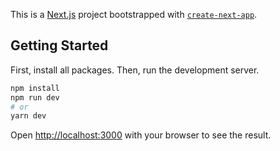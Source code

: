 This is a [Next.js](https://nextjs.org/) project bootstrapped with [`create-next-app`](https://github.com/vercel/next.js/tree/canary/packages/create-next-app).

## Getting Started

First, install all packages.
Then, run the development server.

```bash
npm install
npm run dev
# or
yarn dev
```

Open [http://localhost:3000](http://localhost:3000) with your browser to see the result.
